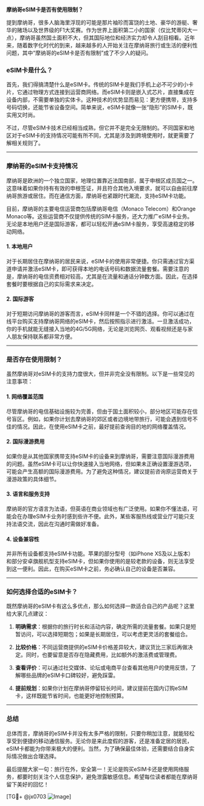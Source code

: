**摩纳哥eSIM卡是否有使用限制？**

提到摩纳哥，很多人脑海里浮现的可能是那片袖珍而富饶的土地、豪华的游艇、奢华的赌场以及世界级的F1大奖赛。作为世界上面积第二小的国家（仅比梵蒂冈大一点），摩纳哥虽然国土面积不大，但其国际地位和经济实力却令人刮目相看。近年来，随着数字化时代的到来，越来越多的人开始关注在摩纳哥旅行或生活的便利性问题，其中“摩纳哥的eSIM卡是否有限制”成了不少人的疑问。

### eSIM卡是什么？

首先，我们得搞清楚什么是eSIM卡。传统的SIM卡是我们手机上必不可少的小卡片，它通过物理方式连接到运营商网络。而eSIM卡则是嵌入式芯片，直接集成在设备内部，不需要单独的实体卡。这种技术的优势显而易见：更方便携带，支持多号码切换，还能节省设备空间。简单来说，eSIM卡就像一张“隐形”的SIM卡，既实用又时尚。

不过，尽管eSIM卡技术已经相当成熟，但它并不是完全无限制的。不同国家和地区对于eSIM卡的支持情况可能有所不同，尤其是涉及到跨境使用时，就更需要了解相关规则了。

---

### 摩纳哥的eSIM卡支持情况

摩纳哥是欧洲的一个独立国家，地理位置靠近法国南部，属于申根区成员国之一。这意味着如果你持有有效的申根签证，并且符合其他入境要求，就可以自由前往摩纳哥旅游或居住。而在通信方面，摩纳哥也紧跟时代潮流，支持eSIM卡功能。

目前，摩纳哥的主要电信运营商包括摩纳哥电信（Monaco Telecom）和Orange Monaco等。这些运营商不仅提供传统的SIM卡服务，还大力推广eSIM卡业务。无论是本地用户还是国际游客，都可以轻松开通eSIM卡服务，享受高速稳定的移动网络。

#### 1. **本地用户**
对于长期居住在摩纳哥的居民来说，eSIM卡的使用非常便捷。你只需通过官方渠道申请并激活eSIM卡，即可获得本地的电话号码和数据流量套餐。需要注意的是，摩纳哥的电信资费相对较高，尤其是在流量和通话分钟数方面。因此，在选择套餐时要根据自己的实际需求来决定。

#### 2. **国际游客**
对于短期访问摩纳哥的游客而言，eSIM卡同样是一个不错的选择。你可以通过在线平台购买支持摩纳哥网络的eSIM卡，然后按照指示进行激活。一旦激活成功，你的手机就能无缝接入当地的4G/5G网络，无论是浏览网页、观看视频还是与家人朋友保持联系都非常方便。

---

### 是否存在使用限制？

虽然摩纳哥对eSIM卡的支持力度很大，但并非完全没有限制。以下是一些常见的注意事项：

#### 1. **网络覆盖范围**
尽管摩纳哥的电信基础设施较为完善，但由于国土面积较小，部分地区可能存在信号盲区。例如，如果你计划去摩纳哥的郊区或者边境地带旅行，可能会遇到信号不佳的情况。因此，在使用eSIM卡之前，最好提前查询目的地的网络覆盖情况。

#### 2. **国际漫游费用**
如果你是从其他国家携带支持eSIM卡的设备来到摩纳哥，需要注意国际漫游费用的问题。虽然eSIM卡可以让你快速接入当地网络，但如果未正确设置漫游选项，可能会产生高额的国际漫游费用。为了避免这种情况，建议提前咨询原运营商关于漫游政策的具体细节。

#### 3. **语言和服务支持**
摩纳哥的官方语言为法语，但英语在商业领域也有广泛使用。如果你不懂法语，可能会在办理eSIM卡业务时感到些许不便。此外，某些客服热线或营业厅可能只支持法语交流，因此在沟通时需做好准备。

#### 4. **设备兼容性**
并非所有设备都支持eSIM卡功能。苹果的部分型号（如iPhone XS及以上版本）和部分安卓旗舰机型支持eSIM卡，但如果你使用的是较老款的设备，则无法享受到这一便利。因此，在购买eSIM卡之前，务必确认自己的设备是否兼容。

---

### 如何选择合适的eSIM卡？

既然摩纳哥的eSIM卡有这么多优点，那么如何选择一款适合自己的产品呢？这里给大家几点建议：

1. **明确需求**：根据你的旅行时长和活动内容，确定所需的流量套餐。如果只是短暂访问，可以选择短期包；如果是长期居住，可以考虑更灵活的套餐组合。
   
2. **比较价格**：不同运营商提供的eSIM卡价格差异较大，建议货比三家后再做决定。同时，也要留意是否存在隐藏费用，比如额外的激活费或管理费。

3. **查看评价**：可以通过社交媒体、论坛或电商平台查看其他用户的使用反馈，了解哪些品牌的eSIM卡口碑较好，避免踩雷。

4. **提前规划**：如果你计划在摩纳哥停留较长时间，建议提前在国内订购eSIM卡，这样既能节省时间，也能更好地控制预算。

---

### 总结

总体而言，摩纳哥的eSIM卡并没有太多严格的限制，只要你稍加注意，就能轻松享受到便捷的移动通信服务。无论你是来此度假的游客，还是准备定居的居民，eSIM卡都能为你带来极大的便利。当然，为了确保最佳体验，还需要结合自身实际情况做出合理选择。

最后提醒大家一句：旅行在外，安全第一！无论是购买eSIM卡还是使用网络服务，都要时刻关注个人信息保护，避免泄露敏感信息。希望每位读者都能在摩纳哥留下美好的回忆！

[TG💪+ @jx0703 ![Image](https://github.com/user-attachments/assets/dbca1d08-cadb-493c-b0ec-ad6f7a83f270)]